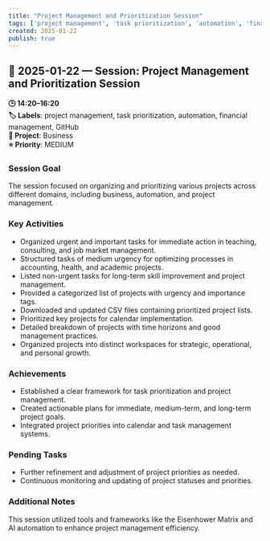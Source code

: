 ```yaml
---
title: "Project Management and Prioritization Session"
tags: ['project management', 'task prioritization', 'automation', 'financial management', 'GitHub']
created: 2025-01-22
publish: true
---
```


## 📅 2025-01-22 — Session: Project Management and Prioritization Session

**🕒 14:20–16:20**  
**🏷️ Labels**: project management, task prioritization, automation, financial management, GitHub  
**📂 Project**: Business  
**⭐ Priority**: MEDIUM  


### Session Goal
The session focused on organizing and prioritizing various projects across different domains, including business, automation, and project management.

### Key Activities
- Organized urgent and important tasks for immediate action in teaching, consulting, and job market management.
- Structured tasks of medium urgency for optimizing processes in accounting, health, and academic projects.
- Listed non-urgent tasks for long-term skill improvement and project management.
- Provided a categorized list of projects with urgency and importance tags.
- Downloaded and updated CSV files containing prioritized project lists.
- Prioritized key projects for calendar implementation.
- Detailed breakdown of projects with time horizons and good management practices.
- Organized projects into distinct workspaces for strategic, operational, and personal growth.

### Achievements
- Established a clear framework for task prioritization and project management.
- Created actionable plans for immediate, medium-term, and long-term project goals.
- Integrated project priorities into calendar and task management systems.

### Pending Tasks
- Further refinement and adjustment of project priorities as needed.
- Continuous monitoring and updating of project statuses and priorities.

### Additional Notes
This session utilized tools and frameworks like the Eisenhower Matrix and AI automation to enhance project management efficiency.
